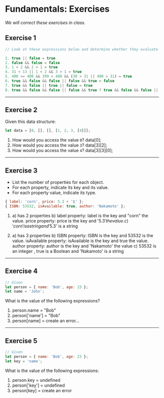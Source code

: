 # Fundamentals: Exercises

_We will correct these exercises in class._

## Exercise 1

```js
// Look at these expressions below and determine whether they evaluate to true or false

1. true || false = true
2. false && false = false
3. 1 < 2 && 2 > 1 = true
4. 31 < 13 || 1 < 2 && 3 > 1 = true
5. 400 <= 400 && 399 < 400 && (30 > 31 || 400 > 31) = true
6. true && false && false || false && true = false
7. true && false || true || false = true
8. true && false && false || false && true ? true && false && false || false && true : 1 < 2 && 2 > 1 = true
```

---

## Exercise 2

Given this data structure:

```js
let data = [0, [], [], [1, 2, 3, [4]]];
```

1. How would you access the value `0`? data[0];
2. How would you access the value `3`? data[3][2];
3. How would you access the value `4`? data[3][3][0];

---

## Exercise 3

- List the number of properties for each object.
- For each property, indicate its key and its value.
- For each property value, indicate its type.

```js
{ label: 'corn', price: 5.3 + '$' };
{ ISBN: 53532, isAvailable: true, author: 'Nakamoto' };
```
1) a) has 2 properties
b) label property: label is the key and "corn" the value. price property: price is the key and '5.3$' the value.
c) 'corn' is a string and '5.3$' is a string

2) a) has 3 properties
b) ISBN property: ISBN is the key and 53532 is the value. isAvailable property: isAvailable is the key and true the value. author property: author is the key and 'Nakamoto' the value
c)  53532 is an integer , true is a Boolean and 'Nakamoto' is a string
---

## Exercise 4

```js
// Given
let person = { name: 'Bob', age: 23 };
let name = 'John';
```

What is the value of the following expressions?

1. person.name = "Bob"
2. person['name'] = "Bob"
3. person[name] = create an error...

---

## Exercise 5

```js
// Given
let person = { name: 'Bob', age: 23 };
let key = 'name';
```

What is the value of the following expressions:

1. person.key = undefined
2. person['key'] = undefined
3. person[key] = create an error
